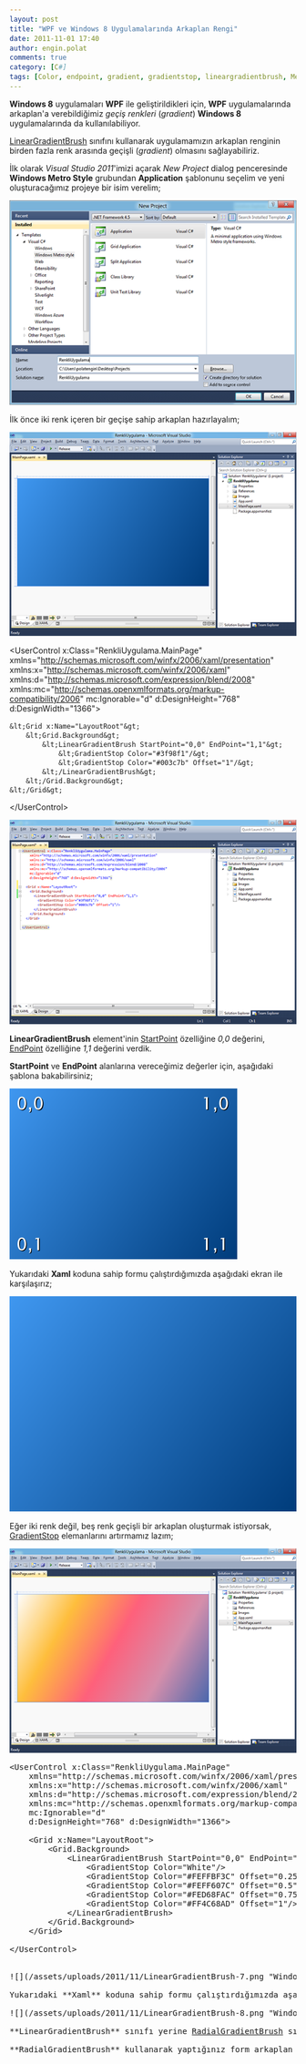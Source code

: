 ```yaml
---
layout: post
title: "WPF ve Windows 8 Uygulamalarında Arkaplan Rengi"
date: 2011-11-01 17:40
author: engin.polat
comments: true
category: [C#]
tags: [Color, endpoint, gradient, gradientstop, lineargradientbrush, MetroUI, offset, radialgradientbrush, strtpoint, usercontrol, visual studio 2011, windows8, wpf, xaml]
---
```

**Windows 8** uygulamaları **WPF** ile geliştirildikleri için, **WPF** uygulamalarında arkaplan'a verebildiğimiz *geçiş renkleri* (*gradient*) **Windows 8** uygulamalarında da kullanılabiliyor.

<a href="http://msdn.microsoft.com/library/system.windows.media.lineargradientbrush" target="_blank">LinearGradientBrush</a> sınıfını kullanarak uygulamamızın arkaplan renginin birden fazla renk arasında geçişli (*gradient*) olmasını sağlayabiliriz.

İlk olarak *Visual Studio 2011*'imizi açarak *New Project* dialog penceresinde **Windows Metro Style** grubundan **Application** şablonunu seçelim ve yeni oluşturacağımız projeye bir isim verelim;

![](/assets/uploads/2011/11/LinearGradientBrush-1.png "Windows 8 WPF LinearGradientBrush")

İlk önce iki renk içeren bir geçişe sahip arkaplan hazırlayalım;

![](/assets/uploads/2011/11/LinearGradientBrush-4.png "Windows 8 WPF LinearGradientBrush")



&lt;UserControl x:Class="RenkliUygulama.MainPage"
    xmlns="http://schemas.microsoft.com/winfx/2006/xaml/presentation"
    xmlns:x="http://schemas.microsoft.com/winfx/2006/xaml"
    xmlns:d="http://schemas.microsoft.com/expression/blend/2008"
    xmlns:mc="http://schemas.openxmlformats.org/markup-compatibility/2006"
    mc:Ignorable="d"
    d:DesignHeight="768" d:DesignWidth="1366"&gt;

    &lt;Grid x:Name="LayoutRoot"&gt;
        &lt;Grid.Background&gt;
            &lt;LinearGradientBrush StartPoint="0,0" EndPoint="1,1"&gt;
                &lt;GradientStop Color="#3f98f1"/&gt;
                &lt;GradientStop Color="#003c7b" Offset="1"/&gt;
            &lt;/LinearGradientBrush&gt;
        &lt;/Grid.Background&gt;
    &lt;/Grid&gt;

&lt;/UserControl&gt;</pre>

![](/assets/uploads/2011/11/LinearGradientBrush-3.png "Windows 8 WPF LinearGradientBrush")

**LinearGradientBrush** element'inin <a href="http://msdn.microsoft.com/library/system.windows.media.lineargradientbrush.startpoint" target="_blank">StartPoint</a> özelliğine *0,0* değerini, <a href="http://msdn.microsoft.com/library/system.windows.media.lineargradientbrush.endpoint" target="_blank">EndPoint</a> özelliğine *1,1* değerini verdik.

**StartPoint** ve **EndPoint** alanlarına vereceğimiz değerler için, aşağıdaki şablona bakabilirsiniz;

![](/assets/uploads/2011/11/LinearGradientBrush-2.png "Windows 8 WPF LinearGradientBrush")

Yukarıdaki **Xaml** koduna sahip formu çalıştırdığımızda aşağıdaki ekran ile karşılaşırız;

![](/assets/uploads/2011/11/LinearGradientBrush-5.png "Windows 8 WPF LinearGradientBrush")

Eğer iki renk değil, beş renk geçişli bir arkaplan oluşturmak istiyorsak, <a href="http://msdn.microsoft.com/library/system.windows.media.gradientstop" target="_blank">GradientStop</a> elemanlarını artırmamız lazım;

![](/assets/uploads/2011/11/LinearGradientBrush-6.png "Windows 8 WPF LinearGradientBrush")

<pre class="brush:xml">&lt;UserControl x:Class="RenkliUygulama.MainPage"
    xmlns="http://schemas.microsoft.com/winfx/2006/xaml/presentation"
    xmlns:x="http://schemas.microsoft.com/winfx/2006/xaml"
    xmlns:d="http://schemas.microsoft.com/expression/blend/2008"
    xmlns:mc="http://schemas.openxmlformats.org/markup-compatibility/2006"
    mc:Ignorable="d"
    d:DesignHeight="768" d:DesignWidth="1366"&gt;

    &lt;Grid x:Name="LayoutRoot"&gt;
        &lt;Grid.Background&gt;
            &lt;LinearGradientBrush StartPoint="0,0" EndPoint="1,1"&gt;
                &lt;GradientStop Color="White"/&gt;
                &lt;GradientStop Color="#FEFFBF3C" Offset="0.25"/&gt;
                &lt;GradientStop Color="#FEFF607C" Offset="0.5"/&gt;
                &lt;GradientStop Color="#FED68FAC" Offset="0.75"/&gt;
                &lt;GradientStop Color="#FF4C68AD" Offset="1"/&gt;
            &lt;/LinearGradientBrush&gt;
        &lt;/Grid.Background&gt;
    &lt;/Grid&gt;

&lt;/UserControl&gt;


![](/assets/uploads/2011/11/LinearGradientBrush-7.png "Windows 8 WPF LinearGradientBrush")

Yukarıdaki **Xaml** koduna sahip formu çalıştırdığımızda aşağıdaki ekran ile karşılaşırız;

![](/assets/uploads/2011/11/LinearGradientBrush-8.png "Windows 8 WPF LinearGradientBrush")

**LinearGradientBrush** sınıfı yerine <a href="http://msdn.microsoft.com/library/system.windows.media.radialgradientbrush" target="_blank">RadialGradientBrush</a> sınıfını da kullanabiliriz.

**RadialGradientBrush** kullanarak yaptığınız form arkaplan görüntülerini yorum alanında paylaşın.


